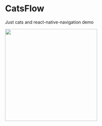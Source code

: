 # CatsFlow
Just cats and react-native-navigation demo

<img src="https://github.com/hellensoloviy/CatsFlow/blob/master/CatsFlow/images/screenshots/Screenshot1.jpg" width="300"/>
